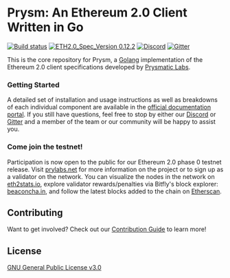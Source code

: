 # Prysm: An Ethereum 2.0 Client Written in Go

[![Build status](https://badge.buildkite.com/b555891daf3614bae4284dcf365b2340cefc0089839526f096.svg?branch=master)](https://buildkite.com/prysmatic-labs/prysm)
[![ETH2.0_Spec_Version 0.12.2](https://img.shields.io/badge/ETH2.0%20Spec%20Version-v0.12.2-blue.svg)](https://github.com/ethereum/eth2.0-specs/tree/v0.12.2)
[![Discord](https://user-images.githubusercontent.com/7288322/34471967-1df7808a-efbb-11e7-9088-ed0b04151291.png)](https://discord.gg/KSA7rPr)
[![Gitter](https://badges.gitter.im/Join%20Chat.svg)](https://gitter.im/prysmaticlabs/geth-sharding?utm_source=badge&utm_medium=badge&utm_campaign=pr-badge)

This is the core repository for Prysm, a [Golang](https://golang.org/) implementation of the Ethereum 2.0 client specifications developed by [Prysmatic Labs](https://prysmaticlabs.com).

### Getting Started
A detailed set of installation and usage instructions as well as breakdowns of each individual component are available in the [official documentation portal](https://docs.prylabs.network). If you still have questions, feel free to stop by either our [Discord](https://discord.gg/KSA7rPr) or [Gitter](https://gitter.im/prysmaticlabs/geth-sharding?utm_source=badge&utm_medium=badge&utm_campaign=pr-badge) and a member of the team or our community will be happy to assist you.

### Come join the testnet!
Participation is now open to the public for our Ethereum 2.0 phase 0 testnet release. Visit [prylabs.net](https://prylabs.net) for more information on the project or to sign up as a validator on the network. You can visualize the nodes in the network on [eth2stats.io](https://eth2stats.io), explore validator rewards/penalties via Bitfly's block explorer: [beaconcha.in](https://beaconcha.in), and follow the latest blocks added to the chain on [Etherscan](https://beacon.etherscan.io).

## Contributing
Want to get involved? Check out our [Contribution Guide](https://docs.prylabs.network/docs/contribute/contribution-guidelines/) to learn more!

## License
[GNU General Public License v3.0](https://www.gnu.org/licenses/gpl-3.0.en.html)
